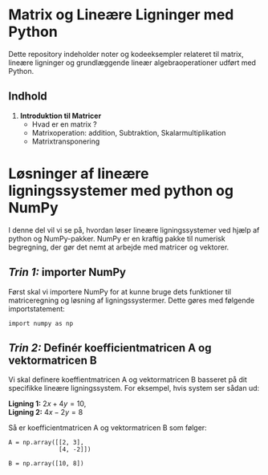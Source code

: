 # Matrix og Lineære Ligninger med Python
Dette repository indeholder noter og kodeeksempler relateret til matrix, lineære ligninger og grundlæggende lineær algebraoperationer udført med Python.

## Indhold
1. **Introduktion til Matricer**
   - Hvad er en matrix ?
   - Matrixoperation: addition, Subtraktion, Skalarmultiplikation
   - Matrixtransponering

# Løsninger af lineære ligningssystemer med python og NumPy
I denne del vil vi se på, hvordan løser lineære ligningssystemer ved hjælp af python og NumPy-pakker. NumPy er en kraftig pakke til numerisk begregning, der gør det nemt at arbejde med matricer og vektorer.

## *Trin 1:* importer NumPy 
Først skal vi importere NumPy for at kunne bruge dets funktioner til matriceregning og løsning af ligningssystermer. Dette gøres med følgende importstatement:

    import numpy as np

## *Trin 2:* Definér koefficientmatricen A og vektormatricen B
Vi skal definere koeffientmatricen A og vektormatricen B basseret på dit specifikke lineære ligningssystem. For eksempel, hvis system ser sådan ud: 

**Ligning 1:** $2x + 4y=10$, 
<br/>
**Ligning 2:** $4x - 2y=8$

Så er koefficientmatricen A og vektormatricen B som følger:

    A = np.array([[2, 3],
                  [4, -2]])
                  
    B = np.array([10, 8])




